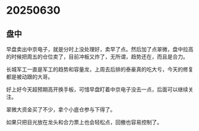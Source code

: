 # 20250630

## 盘中

早盘卖出中京电子，就是分时上没处理好，卖早了点。然后加了点翠微，盘中拉高的时候把周五的仓位卖了，目前冲板又炸了，无所谓，趋势还在，而且是合力。

长城军工一直是军工的趋势和容量龙，上周去后排的泰豪真的吃大亏，今天的修复都是被动跟的大哥。

好上好今天超预期高开换手板，可惜早盘盯着中京电子没去一点，后面可以继续关注。

翠微大资金买了不少，拿个小底仓参与下得了。

如果只把目光放在龙头和合力票上也会轻松点，回撤也容易控制了。
